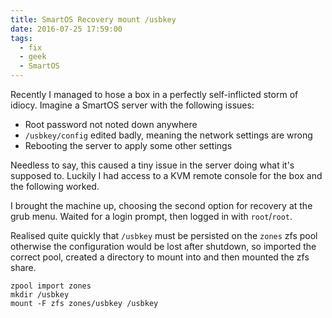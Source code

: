 ```yaml
---
title: SmartOS Recovery mount /usbkey
date: 2016-07-25 17:59:00
tags:
  - fix
  - geek
  - SmartOS
---
```


Recently I managed to hose a box in a perfectly self-inflicted storm of idiocy. Imagine a SmartOS server with the following issues:

* Root password not noted down anywhere
* `/usbkey/config` edited badly, meaning the network settings are wrong
* Rebooting the server to apply some other settings

Needless to say, this caused a tiny issue in the server doing what it's supposed to. Luckily I had access to a KVM remote console for the box and the following worked.

I brought the machine up, choosing the second option for recovery at the grub menu. Waited for a login prompt, then logged in with `root`/`root`.

Realised quite quickly that `/usbkey` must be persisted on the `zones` zfs pool otherwise the configuration would be lost after shutdown, so imported the correct pool, created a directory to mount into and then mounted the zfs share.

```shell
zpool import zones
mkdir /usbkey
mount -F zfs zones/usbkey /usbkey
```
